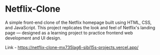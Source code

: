 # Netflix-Clone
A simple front-end clone of the Netflix homepage built using HTML, CSS, and JavaScript. This project replicates the look and feel of Netflix's landing page — designed as a learning project to practice frontend web development and UI design.

Link - https://netflix-clone-mx735lag6-sibi15s-projects.vercel.app/
